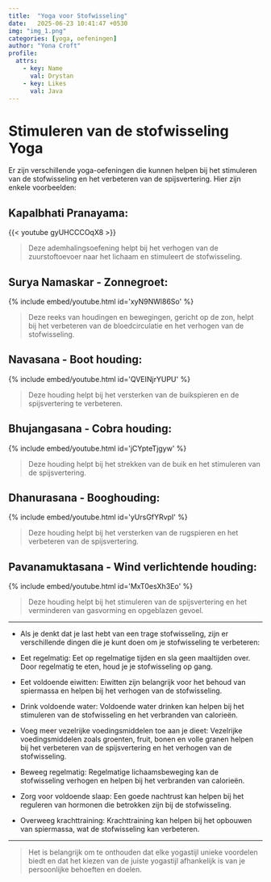 ```yaml
---
title:  "Yoga voor Stofwisseling"
date:   2025-06-23 10:41:47 +0530
img: "img_1.png"
categories: [yoga, oefeningen]
author: "Yona Croft"
profile:
  attrs:
    - key: Name
      val: Drystan
    - key: Likes
      val: Java
---
```

# Stimuleren van de stofwisseling Yoga

Er zijn verschillende yoga-oefeningen die kunnen helpen bij het stimuleren van de stofwisseling en het verbeteren van de
spijsvertering. Hier zijn enkele voorbeelden:


## Kapalbhati Pranayama:
{{< youtube gyUHCCCOqX8 >}}
> Deze ademhalingsoefening helpt bij het verhogen van de zuurstoftoevoer naar het lichaam en
> stimuleert de stofwisseling.
 

## Surya Namaskar - Zonnegroet:
{% include embed/youtube.html id='xyN9NWl86So' %}
> Deze reeks van houdingen en bewegingen, gericht op de zon, helpt bij het verbeteren van de
> bloedcirculatie en het verhogen van de stofwisseling.
 

## Navasana - Boot houding:
{% include embed/youtube.html id='QVEINjrYUPU' %}
> Deze houding helpt bij het versterken van de buikspieren en de spijsvertering te verbeteren.
 

## Bhujangasana - Cobra houding:
{% include embed/youtube.html id='jCYpteTjgyw' %}
> Deze houding helpt bij het strekken van de buik en het stimuleren van de spijsvertering.
 

## Dhanurasana - Booghouding:
{% include embed/youtube.html id='yUrsGfYRvpI' %}
> Deze houding helpt bij het versterken van de rugspieren en het verbeteren van de
> spijsvertering.
 

## Pavanamuktasana - Wind verlichtende houding:
{% include embed/youtube.html id='MxT0esXh3Eo' %}
> Deze houding helpt bij het stimuleren van de spijsvertering en het
> verminderen van gasvorming en opgeblazen gevoel.
 

***

- Als je denkt dat je last hebt van een trage stofwisseling, zijn er verschillende dingen die je kunt doen om je
  stofwisseling te verbeteren:

- Eet regelmatig: Eet op regelmatige tijden en sla geen maaltijden over. Door regelmatig te eten, houd je je stofwisseling
  op gang.

- Eet voldoende eiwitten: Eiwitten zijn belangrijk voor het behoud van spiermassa en helpen bij het verhogen van de
  stofwisseling.

- Drink voldoende water: Voldoende water drinken kan helpen bij het stimuleren van de stofwisseling en het verbranden van
  calorieën.

- Voeg meer vezelrijke voedingsmiddelen toe aan je dieet: Vezelrijke voedingsmiddelen zoals groenten, fruit, bonen en
  volle granen helpen bij het verbeteren van de spijsvertering en het verhogen van de stofwisseling.

- Beweeg regelmatig: Regelmatige lichaamsbeweging kan de stofwisseling verhogen en helpen bij het verbranden van
  calorieën.

- Zorg voor voldoende slaap: Een goede nachtrust kan helpen bij het reguleren van hormonen die betrokken zijn bij de
  stofwisseling.

- Overweeg krachttraining: Krachttraining kan helpen bij het opbouwen van spiermassa, wat de stofwisseling kan verbeteren.


***

> Het is belangrijk om te onthouden dat elke yogastijl unieke voordelen biedt en dat het kiezen van de juiste yogastijl
> afhankelijk is van je persoonlijke behoeften en doelen.


